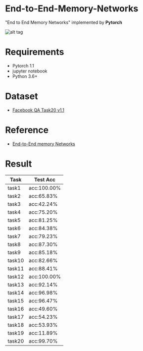 # End-to-End-Memory-Networks
"End to End Memory Networks" implemented by **Pytorch**

![alt tag](http://i.imgur.com/nv89JLc.png)

# Requirements

- Pytorch 1.1
- jupyter notebook
- Python 3.6+

# Dataset

- [Facebook QA Task20 v1.1](https://research.fb.com/downloads/babi/)

# Reference

- [End-to-End memory Networks](http://arxiv.org/abs/1503.08895)

# Result

| Task   | Test Acc    |
| ------ | ----------- |
| task1  | acc:100.00% |
| task2  | acc:65.83%  |
| task3  | acc:42.24%  |
| task4  | acc:75.20%  |
| task5  | acc:81.25%  |
| task6  | acc:84.38%  |
| task7  | acc:79.23%  |
| task8  | acc:87.30%  |
| task9  | acc:85.18%  |
| task10 | acc:82.66%  |
| task11 | acc:88.41%  |
| task12 | acc:100.00% |
| task13 | acc:92.14%  |
| task14 | acc:96.98%  |
| task15 | acc:96.47%  |
| task16 | acc:49.60%  |
| task17 | acc:54.23%  |
| task18 | acc:53.93%  |
| task19 | acc:11.89%  |
| task20 | acc:99.70%  |
